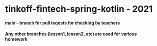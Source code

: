 # tinkoff-fintech-spring-kotlin - 2021
#### main - branch for pull reqests for checking by teachers
#### Any other branches (lesson1, lesson2, etc) are used for various homework